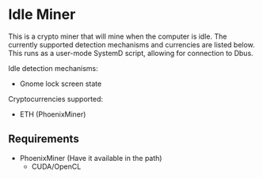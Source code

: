 # Idle Miner

This is a crypto miner that will mine when the computer is idle. The currently supported detection mechanisms and currencies are listed below. This runs as a user-mode SystemD script, allowing for connection to Dbus.

Idle detection mechanisms:

- Gnome lock screen state

Cryptocurrencies supported:

- ETH (PhoenixMiner)

## Requirements

- PhoenixMiner (Have it available in the path)
  - CUDA/OpenCL
